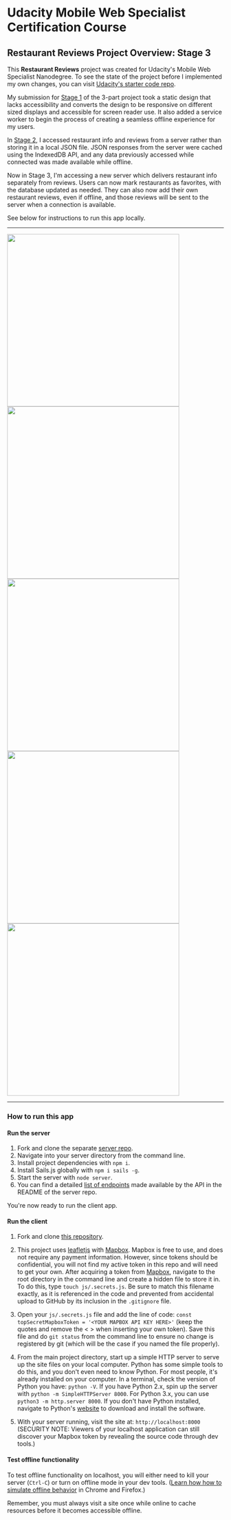 # Udacity Mobile Web Specialist Certification Course

## Restaurant Reviews Project Overview: Stage 3

This **Restaurant Reviews** project was created for Udacity's Mobile Web Specialist Nanodegree. To see the state of the project before I implemented my own changes, you can visit [Udacity's starter code repo](https://github.com/udacity/mws-restaurant-stage-1).

My submission for [Stage 1](https://github.com/terichadbourne/mws-restaurant-reviews/tree/stage-1-final) of the 3-part project took a static design that lacks accessibility and converts the design to be responsive on different sized displays and accessible for screen reader use. It also added a service worker to begin the process of creating a seamless offline experience for my users.

In [Stage 2](https://github.com/terichadbourne/mws-restaurant-reviews/tree/stage-2-final), I accessed restaurant info and reviews from a server rather
than storing it in a local JSON file. JSON responses from the server were cached using the IndexedDB API, and any data previously accessed while connected was made available while offline.

Now in Stage 3, I'm accessing a new server which delivers restaurant info
separately from reviews. Users can now mark restaurants as favorites, with the database updated as needed. They can also now add their own restaurant reviews, even if offline, and those reviews will be sent to the server when a connection is available.

See below for instructions to run this app locally.
________________


<div>
  <img src="https://user-images.githubusercontent.com/19171465/111891888-be103900-89cc-11eb-92a0-9faf52850df1.png" height="400">
  <img src="https://user-images.githubusercontent.com/19171465/111891971-5dcdc700-89cd-11eb-9e18-265aa617afb3.png" height="400">
  <img src="https://user-images.githubusercontent.com/19171465/111892014-cae15c80-89cd-11eb-83ac-fcbed5b32e43.png" height="400">
</div>
<div>
  <img src="https://user-images.githubusercontent.com/19171465/111892071-4b07c200-89ce-11eb-8449-de67c7dc154a.png" height="400">
  <img src="https://user-images.githubusercontent.com/19171465/111892164-4f80aa80-89cf-11eb-957e-53c9716ea96e.png" height="400">
</div>

________________________________


### How to run this app

#### Run the server

1. Fork and clone the separate [server repo](https://github.com/terichadbourne/mws-restaurant-stage-3-server).
2. Navigate into your server directory from the command line.
3. Install project dependencies with `npm i`.
4. Install Sails.js globally with `npm i sails -g`.
5. Start the server with `node server`.
6. You can find a detailed [list of endpoints](https://github.com/terichadbourne/mws-restaurant-stage-3-server/blob/master/README.md) made available by the API in the README of the server repo. 

You're now ready to run the client app.

#### Run the client

1. Fork and clone [this repository](https://github.com/terichadbourne/mws-restaurant-reviews).

2. This project uses [leafletjs](https://leafletjs.com/) with [Mapbox](https://www.mapbox.com/). Mapbox is free to use, and does not require any payment information. However, since tokens should be confidential, you will not find my active token in this repo and will need to get your own. After acquiring a token from [Mapbox](https://www.mapbox.com/), navigate to the root directory in the command line and create a hidden file to store it in. To do this, type `touch js/.secrets.js`. Be sure to match this filename exactly, as it is referenced in the code and prevented from accidental upload to GitHub by its inclusion in the `.gitignore` file.

3. Open your `js/.secrets.js` file and add the line of code: `const topSecretMapboxToken = '<YOUR MAPBOX API KEY HERE>'` (keep the quotes and remove the < > when inserting your own token). Save this file and do `git status` from the command line to ensure no change is registered by git (which will be the case if you named the file properly).

4. From the main project directory, start up a simple HTTP server to serve up the site files on your local computer. Python has some simple tools to do this, and you don't even need to know Python. For most people, it's already installed on your computer. In a terminal, check the version of Python you have: `python -V`. If you have Python 2.x, spin up the server with `python -m SimpleHTTPServer 8000`. For Python 3.x, you can use `python3 -m http.server 8000`. If you don't have Python installed, navigate to Python's [website](https://www.python.org/) to download and install the software.

5. With your server running, visit the site at: `http://localhost:8000` (SECURITY NOTE: Viewers of your localhost application can still discover your Mapbox token by revealing the source code through dev tools.)

#### Test offline functionality

To test offline functionality on localhost, you will either need to kill your server (`Ctrl-C`) or turn on offline mode in your dev tools. (<a href="https://developers.google.com/web/ilt/pwa/tools-for-pwa-developers#simulate_offline_behavior">Learn how how to simulate offline behavior</a> in Chrome and Firefox.)

Remember, you must always visit a site once while online to cache resources before it becomes accessible offline.
